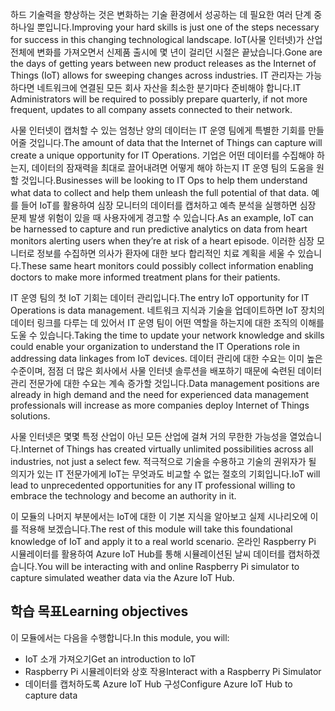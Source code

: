 <!--Video script: It began with Personal Digital Assistants, then smartphones and now everything from smart watches to smart thermostats are connecting people with more information than ever before. Once limited to just PCs, the Internet now allows anything that has valuable information to go online. How does this trend have the potential to impact all aspects of IT professional’s role? More importantly, how can IT professionals prepare for the Internet of Things?-->

<span data-ttu-id="51c6d-101">하드 기술력을 향상하는 것은 변화하는 기술 환경에서 성공하는 데 필요한 여러 단계 중 하나일 뿐입니다.</span><span class="sxs-lookup"><span data-stu-id="51c6d-101">Improving your hard skills is just one of the steps necessary for success in this changing technological landscape.</span></span> <span data-ttu-id="51c6d-102">IoT(사물 인터넷)가 산업 전체에 변화를 가져오면서 신제품 출시에 몇 년이 걸리던 시절은 끝났습니다.</span><span class="sxs-lookup"><span data-stu-id="51c6d-102">Gone are the days of getting years between new product releases as the Internet of Things (IoT) allows for sweeping changes across industries.</span></span> <span data-ttu-id="51c6d-103">IT 관리자는 가능하다면 네트워크에 연결된 모든 회사 자산을 최소한 분기마다 준비해야 합니다.</span><span class="sxs-lookup"><span data-stu-id="51c6d-103">IT Administrators will be required to possibly prepare quarterly, if not more frequent, updates to all company assets connected to their network.</span></span>

<span data-ttu-id="51c6d-104">사물 인터넷이 캡처할 수 있는 엄청난 양의 데이터는 IT 운영 팀에게 특별한 기회를 만들어줄 것입니다.</span><span class="sxs-lookup"><span data-stu-id="51c6d-104">The amount of data that the Internet of Things can capture will create a unique opportunity for IT Operations.</span></span> <span data-ttu-id="51c6d-105">기업은 어떤 데이터를 수집해야 하는지, 데이터의 잠재력을 최대로 끌어내려면 어떻게 해야 하는지 IT 운영 팀의 도움을 원할 것입니다.</span><span class="sxs-lookup"><span data-stu-id="51c6d-105">Businesses will be looking to IT Ops to help them understand what data to collect and help them unleash the full potential of that data.</span></span> <span data-ttu-id="51c6d-106">예를 들어 IoT를 활용하여 심장 모니터의 데이터를 캡처하고 예측 분석을 실행하면 심장 문제 발생 위험이 있을 때 사용자에게 경고할 수 있습니다.</span><span class="sxs-lookup"><span data-stu-id="51c6d-106">As an example, IoT can be harnessed to capture and run predictive analytics on data from heart monitors alerting users when they’re at risk of a heart episode.</span></span> <span data-ttu-id="51c6d-107">이러한 심장 모니터로 정보를 수집하면 의사가 환자에 대한 보다 합리적인 치료 계획을 세울 수 있습니다.</span><span class="sxs-lookup"><span data-stu-id="51c6d-107">These same heart monitors could possibly collect information enabling doctors to make more informed treatment plans for their patients.</span></span>

<span data-ttu-id="51c6d-108">IT 운영 팀의 첫 IoT 기회는 데이터 관리입니다.</span><span class="sxs-lookup"><span data-stu-id="51c6d-108">The entry IoT opportunity for IT Operations is data management.</span></span> <span data-ttu-id="51c6d-109">네트워크 지식과 기술을 업데이트하면 IoT 장치의 데이터 링크를 다루는 데 있어서 IT 운영 팀이 어떤 역할을 하는지에 대한 조직의 이해를 도울 수 있습니다.</span><span class="sxs-lookup"><span data-stu-id="51c6d-109">Taking the time to update your network knowledge and skills could enable your organization to understand the IT Operations role in addressing data linkages from IoT devices.</span></span> <span data-ttu-id="51c6d-110">데이터 관리에 대한 수요는 이미 높은 수준이며, 점점 더 많은 회사에서 사물 인터넷 솔루션을 배포하기 때문에 숙련된 데이터 관리 전문가에 대한 수요는 계속 증가할 것입니다.</span><span class="sxs-lookup"><span data-stu-id="51c6d-110">Data management positions are already in high demand and the need for experienced data management professionals will increase as more companies deploy Internet of Things solutions.</span></span>

<span data-ttu-id="51c6d-111">사물 인터넷은 몇몇 특정 산업이 아닌 모든 산업에 걸쳐 거의 무한한 가능성을 열었습니다.</span><span class="sxs-lookup"><span data-stu-id="51c6d-111">Internet of Things has created virtually unlimited possibilities across all industries, not just a select few.</span></span> <span data-ttu-id="51c6d-112">적극적으로 기술을 수용하고 기술의 권위자가 될 의지가 있는 IT 전문가에게 IoT는 무엇과도 비교할 수 없는 절호의 기회입니다.</span><span class="sxs-lookup"><span data-stu-id="51c6d-112">IoT will lead to unprecedented opportunities for any IT professional willing to embrace the technology and become an authority in it.</span></span>

 <span data-ttu-id="51c6d-113">이 모듈의 나머지 부분에서는 IoT에 대한 이 기본 지식을 알아보고 실제 시나리오에 이를 적용해 보겠습니다.</span><span class="sxs-lookup"><span data-stu-id="51c6d-113">The rest of this module will take this foundational knowledge of IoT and apply it to a real world scenario.</span></span> <span data-ttu-id="51c6d-114">온라인 Raspberry Pi 시뮬레이터를 활용하여 Azure IoT Hub를 통해 시뮬레이션된 날씨 데이터를 캡처하겠습니다.</span><span class="sxs-lookup"><span data-stu-id="51c6d-114">You will be interacting with and online Raspberry Pi simulator to capture simulated weather data via the Azure IoT Hub.</span></span>

 ## <a name="learning-objectives"></a><span data-ttu-id="51c6d-115">학습 목표</span><span class="sxs-lookup"><span data-stu-id="51c6d-115">Learning objectives</span></span>
 <span data-ttu-id="51c6d-116">이 모듈에서는 다음을 수행합니다.</span><span class="sxs-lookup"><span data-stu-id="51c6d-116">In this module, you will:</span></span>
  - <span data-ttu-id="51c6d-117">IoT 소개 가져오기</span><span class="sxs-lookup"><span data-stu-id="51c6d-117">Get an introduction to IoT</span></span>
  - <span data-ttu-id="51c6d-118">Raspberry Pi 시뮬레이터와 상호 작용</span><span class="sxs-lookup"><span data-stu-id="51c6d-118">Interact with a Raspberry Pi Simulator</span></span>
  - <span data-ttu-id="51c6d-119">데이터를 캡처하도록 Azure IoT Hub 구성</span><span class="sxs-lookup"><span data-stu-id="51c6d-119">Configure Azure IoT Hub to capture data</span></span>

<!--Reference links: 
Move to end.
-   Introduction to Azure IoT:
    <https://mva.microsoft.com/training-courses/introduction-to-azure-iot-17611?l=uxXUIs4rD_606218965>

-   Azure Internet of Things:
    <https://www.microsoft.com/en-ca/internet-of-things/>-->